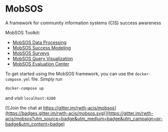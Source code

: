 # MobSOS

A framework for community information systems (CIS) success awareness

MobSOS Toolkit:
* [MobSOS Data Processing](https://github.com/rwth-acis/mobsos-data-processing)
* [MobSOS Success Modeling](https://github.com/rwth-acis/mobsos-success-modeling)
* [MobSOS Surveys](https://github.com/rwth-acis/mobsos-surveys)
* [MobSOS Query Visualization](https://github.com/rwth-acis/mobsos-query-visualization)
* [MobSOS Evaluation Center](https://github.com/rwth-acis/mobsos-evaluation-center)

To get started using the MobSOS framework, you can use the `docker-compose.yml` file. Simply run 
```sh
docker-compose up
```
and visit `localhost:4200`

[![Join the chat at https://gitter.im/rwth-acis/mobsos](https://badges.gitter.im/rwth-acis/mobsos.svg)](https://gitter.im/rwth-acis/mobsos?utm_source=badge&utm_medium=badge&utm_campaign=pr-badge&utm_content=badge)
